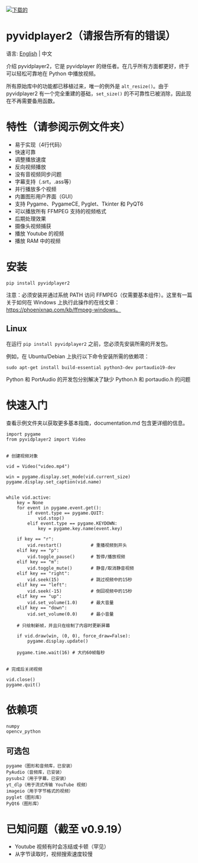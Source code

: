 [![下载的](https://static.pepy.tech/badge/pyvidplayer2)](http://pepy.tech/project/pyvidplayer2)

# pyvidplayer2（请报告所有的错误）
语言: [English](https://github.com/anrayliu/pyvidplayer2/blob/main/README.md) | 中文

介绍 pyvidplayer2，它是 pyvidplayer 的继任者。在几乎所有方面都更好，终于可以轻松可靠地在 Python 中播放视频。

所有原始库中的功能都已移植过来，唯一的例外是 `alt_resize()`。由于 pyvidplayer2 有一个完全重建的基础，`set_size()` 的不可靠性已被消除，因此现在不再需要备用函数。

# 特性（请参阅示例文件夹）
- 易于实现（4行代码）
- 快速可靠
- 调整播放速度
- 反向视频播放
- 没有音视频同步问题
- 字幕支持（.srt，.ass等）
- 并行播放多个视频
- 内置图形用户界面（GUI）
- 支持 Pygame、PygameCE, Pyglet、Tkinter 和 PyQT6
- 可以播放所有 FFMPEG 支持的视频格式
- 后期处理效果
- 摄像头视频捕获
- 播放 Youtube 的视频
- 播放 RAM 中的视频


# 安装
```
pip install pyvidplayer2
```

注意：必须安装并通过系统 PATH 访问 FFMPEG（仅需要基本组件）。这里有一篇关于如何在 Windows 上执行此操作的在线文章：
https://phoenixnap.com/kb/ffmpeg-windows。

## Linux

在运行 `pip install pyvidplayer2` 之前，您必须先安装所需的开发包。

例如，在 Ubuntu/Debian 上执行以下命令安装所需的依赖项：

```
sudo apt-get install build-essential python3-dev portaudio19-dev
```
Python 和 PortAudio 的开发包分别解决了缺少 Python.h 和 portaudio.h 的问题

# 快速入门

查看示例文件夹以获取更多基本指南，documentation.md 包含更详细的信息。

```
import pygame
from pyvidplayer2 import Video


# 创建视频对象

vid = Video("video.mp4")

win = pygame.display.set_mode(vid.current_size)
pygame.display.set_caption(vid.name)


while vid.active:
    key = None
    for event in pygame.event.get():
        if event.type == pygame.QUIT:
            vid.stop()
        elif event.type == pygame.KEYDOWN:
            key = pygame.key.name(event.key)
    
    if key == "r":
        vid.restart()           # 重播视频到开头
    elif key == "p":
        vid.toggle_pause()      # 暂停/播放视频
    elif key == "m":
        vid.toggle_mute()       # 静音/取消静音视频
    elif key == "right":
        vid.seek(15)            # 跳过视频中的15秒
    elif key == "left":
        vid.seek(-15)           # 倒回视频中的15秒
    elif key == "up":
        vid.set_volume(1.0)     # 最大音量
    elif key == "down":
        vid.set_volume(0.0)     # 最小音量

    # 只绘制新帧，并且只在绘制了内容时更新屏幕
    
    if vid.draw(win, (0, 0), force_draw=False):
        pygame.display.update()

    pygame.time.wait(16) # 大约60帧每秒


# 完成后关闭视频

vid.close()
pygame.quit()
```

# 依赖项
```
numpy
opencv_python
```

## 可选包
```
pygame（图形和音频库，已安装）
PyAudio（音频库，已安装）
pysubs2（用于字幕，已安装）
yt_dlp（用于流式传输 YouTube 视频）
imageio（用于字节格式的视频）
pyglet（图形库）
PyQt6（图形库）
```

# 已知问题（截至 v0.9.19）

 - Youtube 视频有时会冻结或卡顿（罕见）
 - 从字节读取时，视频搜索速度较慢